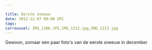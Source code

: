```yaml
---

title: Eerste sneeuw
date: 2012-12-07 00:00 UTC
tags: 
carroussel: IMG_1206.JPG,IMG_1212.jpg,IMG_1213.jpg
---
```

Gewoon, zomaar een paar foto's van de eerste sneeuw in december


